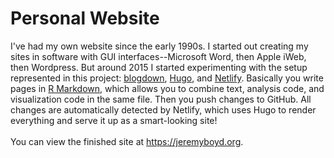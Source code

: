 # Personal Website
I've had my own website since the early 1990s. I started out creating my sites in software with GUI interfaces--Microsoft Word, then Apple iWeb, then Wordpress. But around 2015 I started experimenting with the setup represented in this project: [blogdown](https://github.com/rstudio/blogdown), [Hugo](https://gohugo.io), and [Netlify](https://www.netlify.com). Basically you write pages in [R Markdown](https://github.com/rstudio/rmarkdown), which allows you to combine text, analysis code, and visualization code in the same file. Then you push changes to GitHub. All changes are automatically detected by Netlify, which uses Hugo to render everything and serve it up as a smart-looking site!
<br>
<br>
You can view the finished site at https://jeremyboyd.org.
